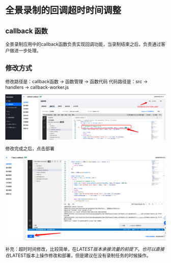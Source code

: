 # 全景录制的回调超时时间调整

## callback 函数

全景录制应用中的callback函数负责实现回调功能，当录制结束之后，负责通过客户做进一步处理。

## 修改方式

修改路径是：callback函数 -> 函数管理 -> 函数代码
代码路径是：src -> handlers -> callback-worker.js


![](.full-recored-fix-callback-timeout_images/full-recored-callback-fix-code.png)

修改完成之后，点击部署

![](.full-recored-fix-callback-timeout_images/code-deploy.png)

补充：超时时间修改，比较简单，在$LATEST版本承接流量的前提下，
也可以直接在$LATEST版本上操作修改和部署，但是建议在没有录制任务的时候操作。